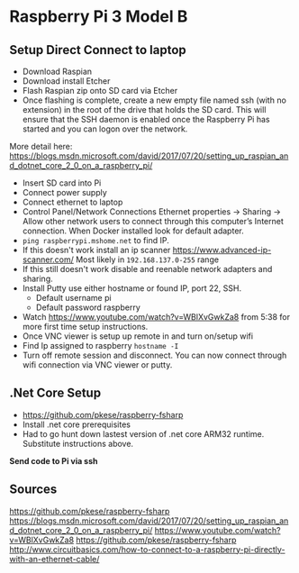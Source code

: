 # Raspberry Pi 3 Model B
## Setup Direct Connect to laptop

- Download Raspian
- Download install Etcher
- Flash Raspian zip onto SD card via Etcher
- Once flashing is complete, create a new empty file named ssh (with no extension) in the root of the drive that holds the SD card. This will ensure that the SSH daemon is enabled once the Raspberry Pi has started and you can logon over the network.

More detail here: https://blogs.msdn.microsoft.com/david/2017/07/20/setting_up_raspian_and_dotnet_core_2_0_on_a_raspberry_pi/

- Insert SD card into Pi
- Connect power supply
- Connect ethernet to laptop
- Control Panel/Network Connections Ethernet properties -> Sharing -> Allow other network users to connect through this computer’s Internet connection. When Docker installed look for default adapter.
- `ping raspberrypi.mshome.net` to find IP.
- If this doesn't work install an ip scanner https://www.advanced-ip-scanner.com/ Most likely in `192.168.137.0-255` range
- If this still doesn't work disable and reenable network adapters and sharing.
- Install Putty use either hostname or found IP, port 22, SSH.
    - Default username pi
    - Default password raspberry
- Watch https://www.youtube.com/watch?v=WBlXvGwkZa8 from 5:38 for more first time setup instructions.
- Once VNC viewer is setup up remote in and turn on/setup wifi
- Find Ip assigned to raspberry `hostname -I`
- Turn off remote session and disconnect. You can now connect through wifi connection via VNC viewer or putty.

## .Net Core Setup
- https://github.com/pkese/raspberry-fsharp
- Install .net core prerequisites
- Had to go hunt down lastest version of .net core ARM32 runtime. Substitute instructions above.

**Send code to Pi via ssh**

## Sources

https://github.com/pkese/raspberry-fsharp
https://blogs.msdn.microsoft.com/david/2017/07/20/setting_up_raspian_and_dotnet_core_2_0_on_a_raspberry_pi/
https://www.youtube.com/watch?v=WBlXvGwkZa8
https://github.com/pkese/raspberry-fsharp
http://www.circuitbasics.com/how-to-connect-to-a-raspberry-pi-directly-with-an-ethernet-cable/